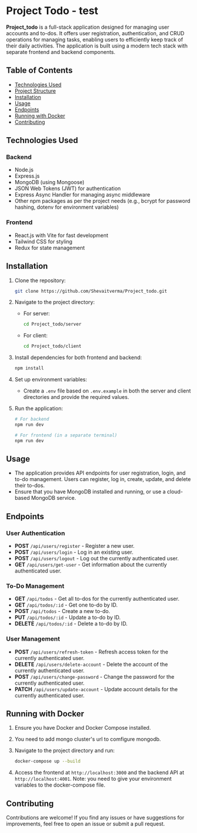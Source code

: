 # Project Todo - test
**Project_todo** is a full-stack application designed for managing user accounts and to-dos. It offers user registration, authentication, and CRUD operations for managing tasks, enabling users to efficiently keep track of their daily activities. The application is built using a modern tech stack with separate frontend and backend components.

## Table of Contents

- [Technologies Used](#technologies-used)
- [Project Structure](#project-structure)
- [Installation](#installation)
- [Usage](#usage)
- [Endpoints](#endpoints)
- [Running with Docker](#running-with-docker)
- [Contributing](#contributing)

## Technologies Used

### Backend

- Node.js
- Express.js
- MongoDB (using Mongoose)
- JSON Web Tokens (JWT) for authentication
- Express Async Handler for managing async middleware
- Other npm packages as per the project needs (e.g., bcrypt for password hashing, dotenv for environment variables)

### Frontend

- React.js with Vite for fast development
- Tailwind CSS for styling
- Redux for state management


## Installation

1. Clone the repository:

    ```bash
    git clone https://github.com/Shevaitverma/Project_todo.git
    ```

2. Navigate to the project directory:

    - For server:
      ```bash
      cd Project_todo/server
      ```
    - For client:
      ```bash
      cd Project_todo/client
      ```

3. Install dependencies for both frontend and backend:

    ```bash
    npm install
    ```

4. Set up environment variables:

    - Create a `.env` file based on `.env.example` in both the server and client directories and provide the required values.

5. Run the application:

    ```bash
    # For backend
    npm run dev

    # For frontend (in a separate terminal)
    npm run dev
    ```

## Usage

- The application provides API endpoints for user registration, login, and to-do management. Users can register, log in, create, update, and delete their to-dos.
- Ensure that you have MongoDB installed and running, or use a cloud-based MongoDB service.

## Endpoints

### User Authentication

- **POST** `/api/users/register` - Register a new user.
- **POST** `/api/users/login` - Log in an existing user.
- **POST** `/api/users/logout` - Log out the currently authenticated user.
- **GET** `/api/users/get-user` - Get information about the currently authenticated user.

### To-Do Management

- **GET** `/api/todos` - Get all to-dos for the currently authenticated user.
- **GET** `/api/todos/:id` - Get one to-do by ID.
- **POST** `/api/todos` - Create a new to-do.
- **PUT** `/api/todos/:id` - Update a to-do by ID.
- **DELETE** `/api/todos/:id` - Delete a to-do by ID.

### User Management

- **POST** `/api/users/refresh-token` - Refresh access token for the currently authenticated user.
- **DELETE** `/api/users/delete-account` - Delete the account of the currently authenticated user.
- **POST** `/api/users/change-password` - Change the password for the currently authenticated user.
- **PATCH** `/api/users/update-account` - Update account details for the currently authenticated user.

## Running with Docker

1. Ensure you have Docker and Docker Compose installed.
2. You need to add mongo cluster's url to comfigure mongodb.
3. Navigate to the project directory and run:

    ```bash
    docker-compose up --build
    ```

4. Access the frontend at `http://localhost:3000` and the backend API at `http://localhost:4001`.
Note: you need to give your environment variables to the docker-compose file.

## Contributing

Contributions are welcome! If you find any issues or have suggestions for improvements, feel free to open an issue or submit a pull request.


